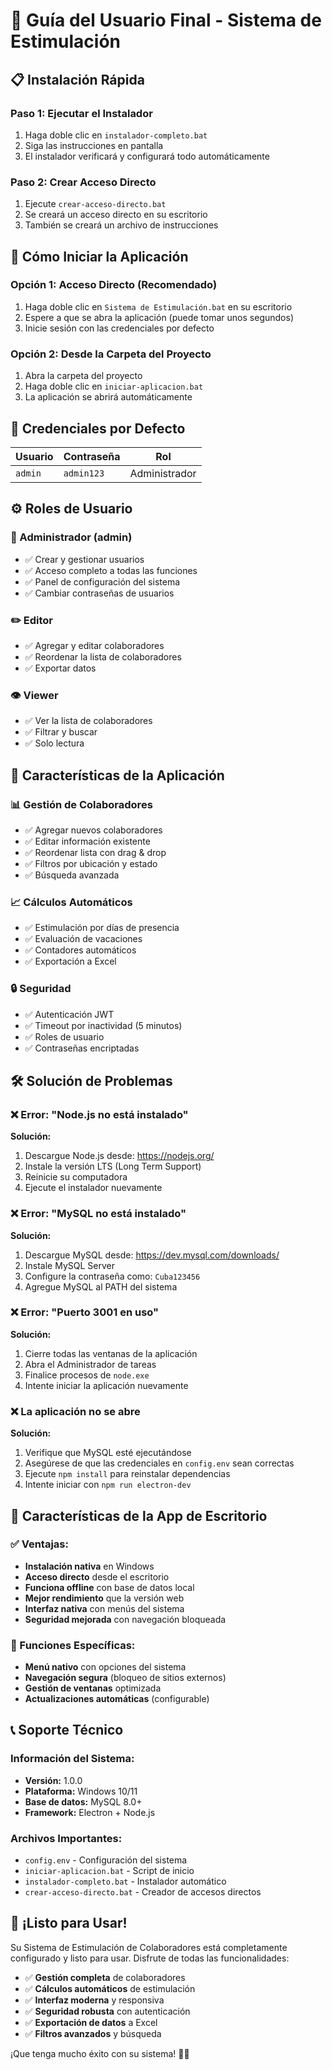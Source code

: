 # 🚀 Guía del Usuario Final - Sistema de Estimulación

## **📋 Instalación Rápida**

### **Paso 1: Ejecutar el Instalador**
1. Haga doble clic en `instalador-completo.bat`
2. Siga las instrucciones en pantalla
3. El instalador verificará y configurará todo automáticamente

### **Paso 2: Crear Acceso Directo**
1. Ejecute `crear-acceso-directo.bat`
2. Se creará un acceso directo en su escritorio
3. También se creará un archivo de instrucciones

## **🎯 Cómo Iniciar la Aplicación**

### **Opción 1: Acceso Directo (Recomendado)**
1. Haga doble clic en `Sistema de Estimulación.bat` en su escritorio
2. Espere a que se abra la aplicación (puede tomar unos segundos)
3. Inicie sesión con las credenciales por defecto

### **Opción 2: Desde la Carpeta del Proyecto**
1. Abra la carpeta del proyecto
2. Haga doble clic en `iniciar-aplicacion.bat`
3. La aplicación se abrirá automáticamente

## **🔐 Credenciales por Defecto**

| Usuario | Contraseña | Rol |
|---------|------------|-----|
| `admin` | `admin123` | Administrador |

## **⚙️ Roles de Usuario**

### **👑 Administrador (admin)**
- ✅ Crear y gestionar usuarios
- ✅ Acceso completo a todas las funciones
- ✅ Panel de configuración del sistema
- ✅ Cambiar contraseñas de usuarios

### **✏️ Editor**
- ✅ Agregar y editar colaboradores
- ✅ Reordenar la lista de colaboradores
- ✅ Exportar datos

### **👁️ Viewer**
- ✅ Ver la lista de colaboradores
- ✅ Filtrar y buscar
- ✅ Solo lectura

## **🎨 Características de la Aplicación**

### **📊 Gestión de Colaboradores**
- ✅ Agregar nuevos colaboradores
- ✅ Editar información existente
- ✅ Reordenar lista con drag & drop
- ✅ Filtros por ubicación y estado
- ✅ Búsqueda avanzada

### **📈 Cálculos Automáticos**
- ✅ Estimulación por días de presencia
- ✅ Evaluación de vacaciones
- ✅ Contadores automáticos
- ✅ Exportación a Excel

### **🔒 Seguridad**
- ✅ Autenticación JWT
- ✅ Timeout por inactividad (5 minutos)
- ✅ Roles de usuario
- ✅ Contraseñas encriptadas

## **🛠️ Solución de Problemas**

### **❌ Error: "Node.js no está instalado"**
**Solución:**
1. Descargue Node.js desde: https://nodejs.org/
2. Instale la versión LTS (Long Term Support)
3. Reinicie su computadora
4. Ejecute el instalador nuevamente

### **❌ Error: "MySQL no está instalado"**
**Solución:**
1. Descargue MySQL desde: https://dev.mysql.com/downloads/
2. Instale MySQL Server
3. Configure la contraseña como: `Cuba123456`
4. Agregue MySQL al PATH del sistema

### **❌ Error: "Puerto 3001 en uso"**
**Solución:**
1. Cierre todas las ventanas de la aplicación
2. Abra el Administrador de tareas
3. Finalice procesos de `node.exe`
4. Intente iniciar la aplicación nuevamente

### **❌ La aplicación no se abre**
**Solución:**
1. Verifique que MySQL esté ejecutándose
2. Asegúrese de que las credenciales en `config.env` sean correctas
3. Ejecute `npm install` para reinstalar dependencias
4. Intente iniciar con `npm run electron-dev`

## **📱 Características de la App de Escritorio**

### **✅ Ventajas:**
- **Instalación nativa** en Windows
- **Acceso directo** desde el escritorio
- **Funciona offline** con base de datos local
- **Mejor rendimiento** que la versión web
- **Interfaz nativa** con menús del sistema
- **Seguridad mejorada** con navegación bloqueada

### **🎯 Funciones Específicas:**
- **Menú nativo** con opciones del sistema
- **Navegación segura** (bloqueo de sitios externos)
- **Gestión de ventanas** optimizada
- **Actualizaciones automáticas** (configurable)

## **📞 Soporte Técnico**

### **Información del Sistema:**
- **Versión:** 1.0.0
- **Plataforma:** Windows 10/11
- **Base de datos:** MySQL 8.0+
- **Framework:** Electron + Node.js

### **Archivos Importantes:**
- `config.env` - Configuración del sistema
- `iniciar-aplicacion.bat` - Script de inicio
- `instalador-completo.bat` - Instalador automático
- `crear-acceso-directo.bat` - Creador de accesos directos

## **🎉 ¡Listo para Usar!**

Su Sistema de Estimulación de Colaboradores está completamente configurado y listo para usar. Disfrute de todas las funcionalidades:

- ✅ **Gestión completa** de colaboradores
- ✅ **Cálculos automáticos** de estimulación
- ✅ **Interfaz moderna** y responsiva
- ✅ **Seguridad robusta** con autenticación
- ✅ **Exportación de datos** a Excel
- ✅ **Filtros avanzados** y búsqueda

¡Que tenga mucho éxito con su sistema! 🚀✨ 

